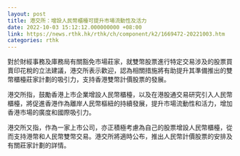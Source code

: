 ```yaml
---
layout: post
title: 港交所：增設人民幣櫃檯可提升市場流動性及活力
date: 2022-10-03 15:12:12.000000000 +08:00
link: https://news.rthk.hk/rthk/ch/component/k2/1669472-20221003.htm
categories: rthk
---
```


對於財經事務及庫務局有關豁免市場莊家，就雙幣股票進行特定交易涉及的股票買賣印花稅的立法建議，港交所表示歡迎，認為相關措施將有助提升其準備推出的雙幣櫃檯莊家計劃的吸引力，支持香港雙幣計價股票的發展。

港交所指，鼓勵香港上市企業增設人民幣櫃檯，以及在港股通交易研究引入人民幣櫃檯，將促進香港作為離岸人民幣樞紐的持續發展，提升市場流動性和活力，增加香港市場的廣度和國際吸引力。

港交所又指，作為一家上市公司，亦正積極考慮為自己的股票增設人民幣櫃檯，從而支持港幣和人民幣雙幣交易。港交所將適時公布，推出人民幣計價股票的安排及有關莊家計劃的詳情。
